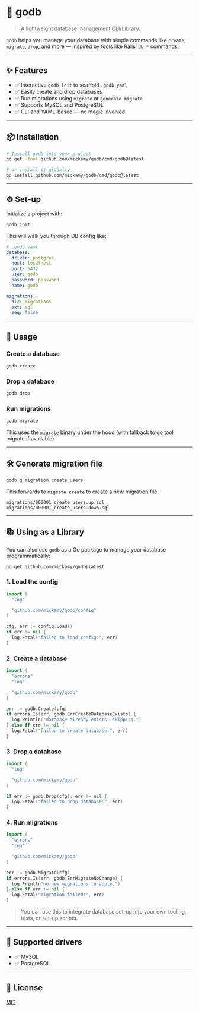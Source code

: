 # 🐘 godb

> A lightweight database management CLI/Library.
>

`godb` helps you manage your database with simple commands like `create`, `migrate`, `drop`, and more — inspired by tools
like Rails’ `db:*` commands.

---

## ✨ Features

- ✅ Interactive `godb init` to scaffold `.godb.yaml`
- ✅ Easily create and drop databases
- ✅ Run migrations using `migrate` or `generate migrate`
- ✅ Supports MySQL and PostgreSQL
- ✅ CLI and YAML-based — no magic involved

---

## 📦 Installation

```bash
# Install godb into your project
go get -tool github.com/mickamy/godb/cmd/godb@latest

# or install it globally
go install github.com/mickamy/godb/cmd/godb@latest
```

---

## ⚙️ Set-up

Initialize a project with:

```bash
godb init
```

This will walk you through DB config like:

```yaml
# .godb.yaml
database:
  driver: postgres
  host: localhost
  port: 5432
  user: godb
  password: password
  name: godb

migrations:
  dir: migrations
  ext: sql
  seq: false
```

---

## 🚀 Usage

### Create a database

```bash
godb create
```

### Drop a database

```bash
godb drop
```

### Run migrations

```bash
godb migrate
```

This uses the `migrate` binary under the hood (with fallback to go tool migrate if available)

---

## 🛠 Generate migration file

```bash
godb g migration create_users
```

This forwards to `migrate create` to create a new migration file.

```
migrations/000001_create_users.up.sql
migrations/000001_create_users.down.sql
```

---

## 📚 Using as a Library

You can also use `godb` as a Go package to manage your database programmatically:

```bash
go get github.com/mickamy/godb@latest
```

### 1. Load the config

```go
import (
  "log"

  "github.com/mickamy/godb/config"
)

cfg, err := config.Load()
if err != nil {
  log.Fatal("failed to load config:", err)
}
```

### 2. Create a database

```go
import (
  "errors"
  "log"

  "github.com/mickamy/godb"
)

err := godb.Create(cfg)
if errors.Is(err, godb.ErrCreateDatabaseExists) {
  log.Println("database already exists, skipping.")
} else if err != nil {
  log.Fatal("failed to create database:", err)
}
```

### 3. Drop a database

```go
import (
  "log"

  "github.com/mickamy/godb"
)

if err := godb.Drop(cfg); err != nil {
  log.Fatal("failed to drop database:", err)
}

```

### 4. Run migrations

```go
import (
  "errors"
  "log"

  "github.com/mickamy/godb"
)

err := godb.Migrate(cfg)
if errors.Is(err, godb.ErrMigrateNoChange) {
  log.Println"no new migrations to apply.")
} else if err != nil {
  log.Fatal("migration failed:", err)
}

```

> You can use this to integrate database set-up into your own tooling, tests, or set-up scripts.
>

---

## 🧪 Supported drivers

- ✅ MySQL
- ✅ PostgreSQL

---

## 📄 License

[MIT](./LICENSE)
